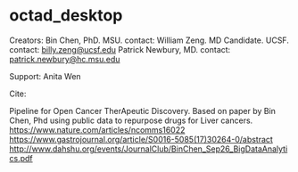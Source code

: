 # octad_desktop
Creators: 
Bin Chen, PhD. MSU. contact: 
William Zeng. MD Candidate. UCSF. contact: billy.zeng@ucsf.edu
Patrick Newbury, MD. contact: patrick.newbury@hc.msu.edu

Support:
Anita Wen

Cite:

Pipeline for Open Cancer TherApeutic Discovery. Based on paper by Bin Chen, Phd using public data to repurpose drugs for Liver cancers.
https://www.nature.com/articles/ncomms16022
https://www.gastrojournal.org/article/S0016-5085(17)30264-0/abstract
http://www.dahshu.org/events/JournalClub/BinChen_Sep26_BigDataAnalytics.pdf



